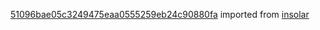 [51096bae05c3249475eaa0555259eb24c90880fa](https://github.com/insolar/insolar/commit/51096bae05c3249475eaa0555259eb24c90880fa) imported from [insolar](https://github.com/insolar/insolar)
